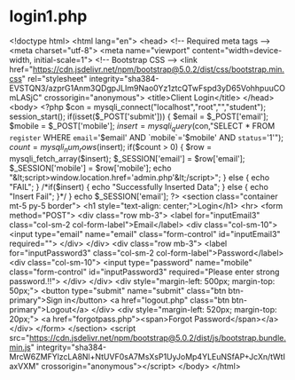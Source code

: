 # login1.php
&lt;!doctype html> &lt;html lang="en">   &lt;head>     &lt;!-- Required meta tags -->     &lt;meta charset="utf-8">     &lt;meta name="viewport" content="width=device-width, initial-scale=1">      &lt;!-- Bootstrap CSS -->     &lt;link href="https://cdn.jsdelivr.net/npm/bootstrap@5.0.2/dist/css/bootstrap.min.css" rel="stylesheet" integrity="sha384-EVSTQN3/azprG1Anm3QDgpJLIm9Nao0Yz1ztcQTwFspd3yD65VohhpuuCOmLASjC" crossorigin="anonymous">      &lt;title>Client Login&lt;/title>   &lt;/head>   &lt;body>     &lt;?php       $con = mysqli_connect("localhost","root","","student");       session_start();       if(isset($_POST['submit']))       {         $email = $_POST['email'];         $mobile = $_POST['mobile'];                  $insert = mysqli_query($con,"SELECT * FROM `register` WHERE `email`='$email' AND `mobile`='$mobile' AND `status`='1'");                  $count = mysqli_num_rows($insert);         if($count > 0)         {          $row = mysqli_fetch_array($insert);           $_SESSION['email'] = $row['email'];           $_SESSION['mobile'] = $row['mobile'];           echo "&lt;script>window.location.href='admin.php'&lt;/script>";                   }         else         {           echo "FAIL";         }           /*if($insert)         {           echo "Successfully Inserted Data";         }         else         {           echo "Insert Fail";         }*/       }       echo $_SESSION['email'];     ?>     &lt;section class="container mt-5 py-5 border">       &lt;h1 style="text-align: center;">Login&lt;/h1>       &lt;hr>       &lt;form method="POST">         &lt;div class="row mb-3">           &lt;label for="inputEmail3" class="col-sm-2 col-form-label">Email&lt;/label>           &lt;div class="col-sm-10">             &lt;input type="email" name="email" class="form-control" id="inputEmail3" required="">           &lt;/div>         &lt;/div>         &lt;div class="row mb-3">           &lt;label for="inputPassword3" class="col-sm-2 col-form-label">Password&lt;/label>           &lt;div class="col-sm-10">             &lt;input type="password" name="mobile" class="form-control" id="inputPassword3" required="Please enter strong password.!!">           &lt;/div>         &lt;/div>         &lt;div style="margin-left: 500px; margin-top: 50px;">           &lt;button type="submit" name="submit" class="btn btn-primary">Sign in&lt;/button>           &lt;a href="logout.php" class="btn btn-primary">Logout&lt;/a>         &lt;/div>         &lt;div style="margin-left: 520px; margin-top: 20px;">           &lt;a href="forgotpass.php">&lt;span>Forgot Password&lt;/span>&lt;/a>         &lt;/div>             &lt;/form>     &lt;/section>     &lt;script src="https://cdn.jsdelivr.net/npm/bootstrap@5.0.2/dist/js/bootstrap.bundle.min.js" integrity="sha384-MrcW6ZMFYlzcLA8Nl+NtUVF0sA7MsXsP1UyJoMp4YLEuNSfAP+JcXn/tWtIaxVXM" crossorigin="anonymous">&lt;/script>         &lt;/body> &lt;/html>
